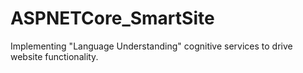 # ASPNETCore_SmartSite
Implementing "Language Understanding" cognitive services to drive website functionality.
